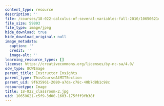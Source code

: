 ```yaml
---
content_type: resource
description: ''
file: /courses/18-022-calculus-of-several-variables-fall-2010/10650621c5f93d001603175fff9fb38f_18-022_classroom-2.jpg
file_size: 59893
file_type: image/jpeg
hide_download: true
hide_download_original: null
image_metadata:
  caption: ''
  credit: ''
  image-alt: ''
learning_resource_types: []
license: https://creativecommons.org/licenses/by-nc-sa/4.0/
ocw_type: OCWImage
parent_title: Instructor Insights
parent_type: ThisCourseAtMITSection
parent_uid: 9f635961-2080-a7da-c78c-40b7d8b1c98c
resourcetype: Image
title: 18-022_classroom-2.jpg
uid: 10650621-c5f9-3d00-1603-175fff9fb38f
---
```

